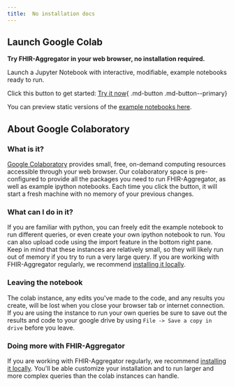 ```yaml
---
title:  No installation docs
---
```


## Launch Google Colab

**Try FHIR-Aggregator in your web browser, no installation required.**

Launch a Jupyter Notebook with interactive, modifiable, example notebooks ready to run. 

Click this button to get started: [Try it now](https://colab.research.google.com/github/CancerDataAggregator/Community-Notebooks/blob/main/Tutorials/Welcome.ipynb){ .md-button .md-button--primary}


You can preview static versions of the [example notebooks here](../documentation/fhirquery.ipynb).


## About Google Colaboratory

### What is it?

[Google Colaboratory](https://colab.research.google.com/?utm_source=scs-index) provides small, free, on-demand computing
resources accessible through your web browser. Our colaboratory space is pre-configured to
provide all the packages you need to run FHIR-Aggregator, as well as example ipython
notebooks. Each time you click the button, it will start a fresh machine with no
memory of your previous changes.

### What can I do in it?

If you are familiar with python, you can freely edit the example notebook to run
different queries, or even create your own ipython notebook to run. You can also
upload code using the import feature in the bottom right pane. Keep in mind
that these instances are relatively small, so they will likely run out of memory
if you try to run a very large query. If you are working with FHIR-Aggregator regularly,
we recommend [installing it locally](./install.md).

### Leaving the notebook

The colab instance, any edits you've made to the code, and any results you create,
will be lost when you close your browser tab or internet connection. If you are
using the instance to run your own queries be sure to save out the results and code to
your google drive by using `File -> Save a copy in drive` before you leave.

### Doing more with FHIR-Aggregator

If you are working with FHIR-Aggregator regularly,
we recommend [installing it locally](./install.md). You'll
be able customize your installation and to run larger and more complex queries
than the colab instances can handle.



